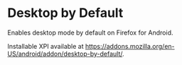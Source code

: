 Desktop by Default
==================

Enables desktop mode by default on Firefox for Android.

Installable XPI available at https://addons.mozilla.org/en-US/android/addon/desktop-by-default/.

